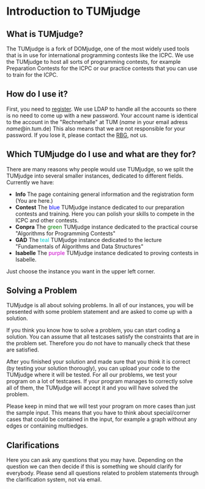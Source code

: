 # Introduction to TUMjudge

## What is TUMjudge?

The TUMjudge is a fork of DOMjudge, one of the most widely used tools that is in use for international programming contests like the ICPC.
We use the TUMjudge to host all sorts of programming contests, for example Preparation Contests for the ICPC or our practice contests that you can use to train for the ICPC. 

## How do I use it?

First, you need to [register](htttp://notfound.com).
We use LDAP to handle all the accounts so there is no need to come up with a new password.
Your account name is identical to the account in the "Rechnerhalle" at TUM (*name* in your email adress *name*@in.tum.de)
This also means that we are not responsible for your password. If you lose it, please contact the [RBG](http://www.in.tum.de/rbg.html), not us.

## Which TUMjudge do I use and what are they for?

There are many reasons why people would use TUMjudge, so we split the TUMjudge into several smaller instances, dedicated to different fields. Currently we have:

- **Info** The page containing general information and the registration form (You are here.)
- **Contest** The <font color="blue">blue</font> TUMjudge instance dedicated to our preparation contests and training. Here you can polish your skills to compete in the ICPC and other contests.
- **Conpra** The <font color="green">green</font> TUMjudge instance dedicated to the practical course "Algorithms for Programming Contests"
- **GAD** The <font color="#00cccc">teal</font> TUMjudge instance dedicated to the lecture "Fundamentals of Algorithms and Data Structures"
- **Isabelle** The <font color="#cc00cc">purple</font> TUMjudge instance dedicated to proving contests in Isabelle. 

Just choose the instance you want in the upper left corner.

## Solving a Problem
TUMjudge is all about solving problems. In all of our instances, you will be presented with some problem statement and are asked to come up with a solution.

If you think you know how to solve a problem, you can start coding a solution.
You can assume that all testcases satisfy the constraints that are in the problem set.
Therefore you do not have to manually check that these are satisfied.

After you finished your solution and made sure that you think it is correct (by testing your solution thorougly), you can upload your code to the TUMjudge where it will be tested.
For all our problems, we test your program on a lot of testcases. If your program manages to correctly solve all of them, the TUMjudge will accept it and you will have solved the problem.

Please keep in mind that we will test your program on more cases than just the sample input.
This means that you have to think about special/corner cases that could be contained in the input, for example a graph without any edges or containing multiedges.

## Clarifications
Here you can ask any questions that you may have.
Depending on the question we can then decide if this is something we should clarify for everybody.
Please send all questions related to problem statements through the clarification system, not via email. 
